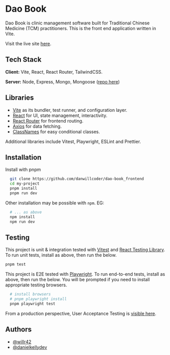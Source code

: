 # Dao Book

Dao Book is clinic management software built for Traditional Chinese Medicine (TCM) practitioners. This is the front end application written in Vite.

Visit the live site [here](https://dao-book.com.au/).

## Tech Stack

**Client:** Vite, React, React Router, TailwindCSS.

**Server:** Node, Express, Mongo, Mongoose ([repo here](https://github.com/danwillcoder/dao-book_Backend))

## Libraries

- [Vite](https://vitejs.dev/) as its bundler, test runner, and configuration layer.
- [React](https://react.dev/) for UI, state management, interactivity.
- [React Router](https://reactrouter.com/) for frontend routing.
- [Axios](https://axios-http.com/docs/intro) for data fetching.
- [ClassNames](https://www.npmjs.com/package/classnames) for easy conditional classes.

Additional libraries include Vitest, Playwright, ESLint and Prettier.

## Installation

Install with pnpm

```bash
  git clone https://github.com/danwillcoder/dao-book_frontend
  cd my-project
  pnpm install
  pnpm run dev
```

Other installation may be possible with `npm`. EG:

```bash
  # ... as above
  npm install
  npm run dev
```

## Testing

This project is unit & integration tested with [Vitest](https://vitest.dev/) and [React Testing Library](https://testing-library.com/docs/react-testing-library/intro/). To run unit tests, install as above, then run the below.

```bash
pnpm test
```

This project is E2E tested with [Playwright](https://playwright.dev/). To run end-to-end tests, install as above, then run the below. You will be prompted if you need to install appropriate testing browsers.

```bash
  # install browsers
  # pnpm playwright install
  pnpm playwright test
```

From a production perspective, User Acceptance Testing is [visible here](https://docs.google.com/spreadsheets/d/1JDwJLKfkn5uXa9DviFwJtHzDniG6cr_RBlf2fVp00dQ/edit?usp=sharing).

## Authors

- [@willr42](https://www.github.com/willr42)
- [@danielkellydev](https://github.com/danielkellydev)
